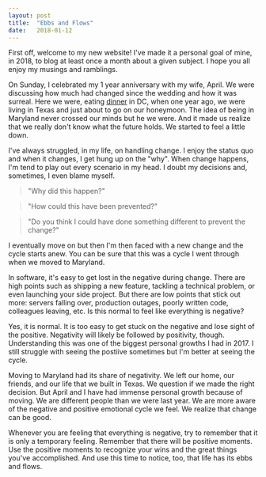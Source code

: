 ```yaml
---
layout: post
title:  "Ebbs and Flows"
date:   2018-01-12
---
```


First off, welcome to my new website! I've made it a personal goal of mine, in 2018, to blog at least once a month about a given subject. I hope you all enjoy my musings and ramblings.

On Sunday, I celebrated my 1 year anniversary with my wife, April. We were discussing how much had changed since the wedding and how it was surreal. Here we were, eating [dinner](http://irongaterestaurantdc.com/) in DC, when one year ago, we were living in Texas and just about to go on our honeymoon. The idea of being in Maryland never crossed our minds but he we were. And it made us realize that we really don't know what the future holds. We started to feel a little down.

I've always struggled, in my life, on handling change. I enjoy the status quo and when it changes, I get hung up on the "why". When change happens, I'm tend to play out every scenario in my head. I doubt my decisions and, sometimes, I even blame myself.

> "Why did this happen?"

> "How could this have been prevented?"

> "Do you think I could have done something different to prevent the change?" 

I eventually move on but then I'm then faced with a new change and the cycle starts anew. You can be sure that this was a cycle I went through when we moved to Maryland.

In software, it's easy to get lost in the negative during change. There are high points such as shipping a new feature, tackling a technical problem, or even launching your side project. But there are low points that stick out more: servers falling over, production outages, poorly written code, colleagues leaving, etc. Is this normal to feel like everything is negative? 

Yes, it is normal. It is too easy to get stuck on the negative and lose sight of the positive. Negativity will likely be followed by positivity, though. Understanding this was one of the biggest personal growths I had in 2017.  I still struggle with seeing the postiive sometimes but I'm better at seeing the cycle. 

Moving to Maryland had its share of negativity. We left our home, our friends, and our life that we built in Texas. We question if we made the right decision. But April and I have had immense personal growth because of moving. We are different people than we were last year. We are more aware of the negative and positive emotional cycle we feel. We realize that change can be good.

Whenever you are feeling that everything is negative, try to remember that it is only a temporary feeling. Remember that there will be positive moments. Use the positive moments to recognize your wins and the great things you've accomplished. And use this time to notice, too, that life has its ebbs and flows.

